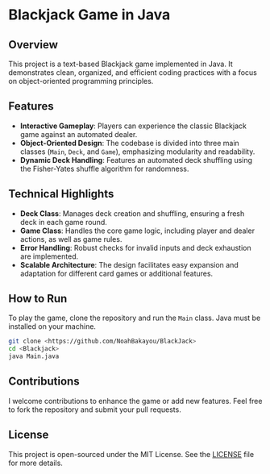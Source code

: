 # Blackjack Game in Java

## Overview
This project is a text-based Blackjack game implemented in Java. It demonstrates clean, organized, and efficient coding practices with a focus on object-oriented programming principles.

## Features
- **Interactive Gameplay**: Players can experience the classic Blackjack game against an automated dealer.
- **Object-Oriented Design**: The codebase is divided into three main classes (`Main`, `Deck`, and `Game`), emphasizing modularity and readability.
- **Dynamic Deck Handling**: Features an automated deck shuffling using the Fisher-Yates shuffle algorithm for randomness.

## Technical Highlights
- **Deck Class**: Manages deck creation and shuffling, ensuring a fresh deck in each game round.
- **Game Class**: Handles the core game logic, including player and dealer actions, as well as game rules.
- **Error Handling**: Robust checks for invalid inputs and deck exhaustion are implemented.
- **Scalable Architecture**: The design facilitates easy expansion and adaptation for different card games or additional features.

## How to Run
To play the game, clone the repository and run the `Main` class. Java must be installed on your machine.

```bash
git clone <https://github.com/NoahBakayou/BlackJack>
cd <Blackjack>
java Main.java
```
## Contributions
I welcome contributions to enhance the game or add new features. Feel free to fork the repository and submit your pull requests.

## License
This project is open-sourced under the MIT License. See the [LICENSE](LICENSE.md) file for more details.
